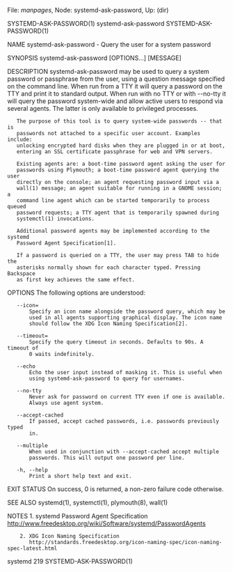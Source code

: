 File: *manpages*,  Node: systemd-ask-password,  Up: (dir)

SYSTEMD-ASK-PASSWORD(1)      systemd-ask-password      SYSTEMD-ASK-PASSWORD(1)



NAME
       systemd-ask-password - Query the user for a system password

SYNOPSIS
       systemd-ask-password [OPTIONS...] [MESSAGE]

DESCRIPTION
       systemd-ask-password may be used to query a system password or
       passphrase from the user, using a question message specified on the
       command line. When run from a TTY it will query a password on the TTY
       and print it to standard output. When run with no TTY or with --no-tty
       it will query the password system-wide and allow active users to
       respond via several agents. The latter is only available to privileged
       processes.

       The purpose of this tool is to query system-wide passwords -- that is
       passwords not attached to a specific user account. Examples include:
       unlocking encrypted hard disks when they are plugged in or at boot,
       entering an SSL certificate passphrase for web and VPN servers.

       Existing agents are: a boot-time password agent asking the user for
       passwords using Plymouth; a boot-time password agent querying the user
       directly on the console; an agent requesting password input via a
       wall(1) message; an agent suitable for running in a GNOME session; a
       command line agent which can be started temporarily to process queued
       password requests; a TTY agent that is temporarily spawned during
       systemctl(1) invocations.

       Additional password agents may be implemented according to the systemd
       Password Agent Specification[1].

       If a password is queried on a TTY, the user may press TAB to hide the
       asterisks normally shown for each character typed. Pressing Backspace
       as first key achieves the same effect.

OPTIONS
       The following options are understood:

       --icon=
           Specify an icon name alongside the password query, which may be
           used in all agents supporting graphical display. The icon name
           should follow the XDG Icon Naming Specification[2].

       --timeout=
           Specify the query timeout in seconds. Defaults to 90s. A timeout of
           0 waits indefinitely.

       --echo
           Echo the user input instead of masking it. This is useful when
           using systemd-ask-password to query for usernames.

       --no-tty
           Never ask for password on current TTY even if one is available.
           Always use agent system.

       --accept-cached
           If passed, accept cached passwords, i.e. passwords previously typed
           in.

       --multiple
           When used in conjunction with --accept-cached accept multiple
           passwords. This will output one password per line.

       -h, --help
           Print a short help text and exit.

EXIT STATUS
       On success, 0 is returned, a non-zero failure code otherwise.

SEE ALSO
       systemd(1), systemctl(1), plymouth(8), wall(1)

NOTES
        1. systemd Password Agent Specification
           http://www.freedesktop.org/wiki/Software/systemd/PasswordAgents

        2. XDG Icon Naming Specification
           http://standards.freedesktop.org/icon-naming-spec/icon-naming-spec-latest.html



systemd 219                                            SYSTEMD-ASK-PASSWORD(1)
